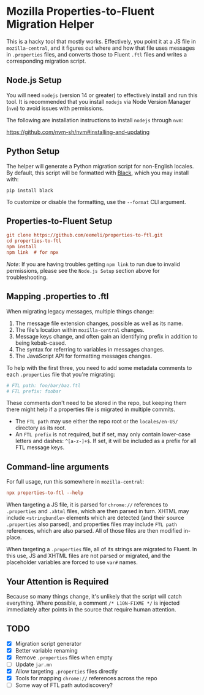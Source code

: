 # Mozilla Properties-to-Fluent Migration Helper

This is a hacky tool that mostly works.
Effectively, you point it at a JS file in `mozilla-central`,
and it figures out where and how that file uses messages in `.properties` files,
and converts those to Fluent `.ftl` files and writes a corresponding migration script.

## Node.js Setup

You will need `nodejs` (version 14 or greater) to effectively install and run this tool.
It is recommended that you install `nodejs` via Node Version Manager (`nvm`) to avoid issues with permissions.

The following are installation instructions to install `nodejs` through `nvm`:

https://github.com/nvm-sh/nvm#installing-and-updating

## Python Setup

The helper will generate a Python migration script for non-English locales.
By default, this script will be formatted with [Black](https://black.readthedocs.io/en/stable/),
which you may install with:

```
pip install black
```

To customize or disable the formatting, use the `--format` CLI argument.

## Properties-to-Fluent Setup

```ini
git clone https://github.com/eemeli/properties-to-ftl.git
cd properties-to-ftl
npm install
npm link  # for npx
```

_Note_: If you are having troubles getting `npm link` to run due to invalid permissions, please see the `Node.js Setup` section above for troubleshooting.

## Mapping .properties to .ftl

When migrating legacy messages, multiple things change:

1. The message file extension changes, possible as well as its name.
2. The file's location within `mozilla-central` changes.
3. Message keys change, and often gain an identifying prefix in addition to being kebab-cased.
4. The syntax for referring to variables in messages changes.
5. The JavaScript API for formatting messages changes.

To help with the first three, you need to add some metadata comments to each `.properties` file that you're migrating:

```ini
# FTL path: foo/bar/baz.ftl
# FTL prefix: foobar
```

These comments don't need to be stored in the repo,
but keeping them there might help if a properties file is migrated in multiple commits.

- The `FTL path` may use either the repo root or the `locales/en-US/` directory as its root.
- An `FTL prefix` is not required, but if set, may only contain lower-case letters and dashes: `^[a-z-]+$`.
  If set, it will be included as a prefix for all FTL message keys.

## Command-line arguments

For full usage, run this somewhere in `mozilla-central`:

```ini
npx properties-to-ftl --help
```

When targeting a JS file, it is parsed for `chrome://` references to `.properties` and `.xhtml` files,
which are then parsed in turn.
XHTML may include `<stringbundle>` elements which are detected (and their source `.properties` also parsed),
and properties files may include `FTL path` references, which are also parsed.
All of those files are then modified in-place.

When targeting a `.properties` file, all of its strings are migrated to Fluent.
In this use, JS and XHTML files are not parsed or migrated,
and the placeholder variables are forced to use `var#` names.

## Your Attention is Required

Because so many things change, it's unlikely that the script will catch everything.
Where possible, a comment `/* L10N-FIXME */` is injected immediately after points in the source that require human attention.

## TODO

- [x] Migration script generator
- [x] Better variable renaming
- [x] Remove `.properties` files when empty
- [ ] Update `jar.mn`
- [x] Allow targeting `.properties` files directly
- [x] Tools for mapping `chrome://` references across the repo
- [ ] Some way of FTL path autodiscovery?
